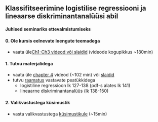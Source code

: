 ## Klassifitseerimine logistilise regressiooni ja lineaarse diskriminantanalüüsi abil
#### Juhised seminariks ettevalmistumiseks

#### 0. Ole kursis eelnevate loengute teemadega
  - vaata üle[Ch1-Ch3 videod või slaidid](http://www.r-bloggers.com/in-depth-introduction-to-machine-learning-in-15-hours-of-expert-videos/) (videode kogupikkus ~180min)
#### 1. Tutvu materjalidega
  - vaata üle [chapter 4](https://www.youtube.com/playlist?list=PL5-da3qGB5IC4vaDba5ClatUmFppXLAhE) videod (~102 min) või [slaidid](https://lagunita.stanford.edu/c4x/HumanitiesScience/StatLearning/asset/classification.pdf)
  - tutvu [raamatus](http://www-bcf.usc.edu/~gareth/ISL/ISLR%20Fourth%20Printing.pdf) vastavate peatükkidega
    - logistiline regressioon lk 127-138 (pdf-s alates lk 141)
    - lineaarne diskriminantanalüüs (lk 138-150)
#### 2. Valikvastustega küsimustik
  - vasta valikvastustega [küsimustikule](https://docs.google.com/forms/d/1OfgYr3C2UNIPHsE1T7_9ET3yWqNzHP5kH7qdiSrQl8A/viewform?usp=send_form) (~15min)
